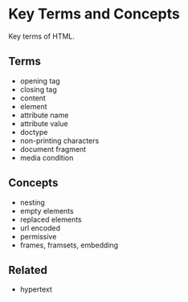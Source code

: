 # Key Terms and Concepts

Key terms of HTML.

## Terms

- opening tag
- closing tag
- content
- element
- attribute name
- attribute value
- doctype
- non-printing characters
- document fragment
- media condition

## Concepts

- nesting
- empty elements
- replaced elements
- url encoded
- permissive
- frames, framsets, embedding

## Related

- hypertext

